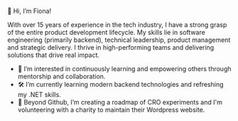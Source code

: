 👋 Hi, I’m Fiona!

With over 15 years of experience in the tech industry, I have a strong grasp of the entire product development lifecycle. My skills lie in software engineering (primarily backend), technical leadership, product management and strategic delivery. I thrive in high-performing teams and delivering solutions that drive real impact.

- 👀 I’m interested in continuously learning and empowering others through mentorship and collaboration.
- 🛠️ I’m currently learning modern backend technologies and refreshing my .NET skills.
- 🌱 Beyond Github, I’m creating a roadmap of CRO experiments and I'm volunteering with a charity to maintain their Wordpress website.

<!---
FionaMcCartney/FionaMcCartney is a ✨ special ✨ repository because its `README.md` (this file) appears on your GitHub profile.
You can click the Preview link to take a look at your changes.
--->
